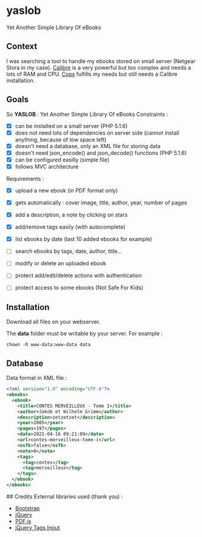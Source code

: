 # yaslob
Yet Another Simple Library Of eBooks

## Context
I was searching a tool to handle my ebooks stored on small server (Netgear Stora in my case). [Calibre](https://calibre-ebook.com/) is a very powerful but too complex and needs a lots of RAM and CPU. [Cops](https://github.com/seblucas/cops) fulfills my needs but still needs a Calibre installation.


## Goals
So **YASLOB** : Yet Another Simple Library Of eBooks
Constraints :
  * [X] can be installed on a small server (PHP 5.1.6)
  * [X] does not need lots of dependencies on server side (cannot install anything, because of low space left)
  * [X] doesn't need a database, only an XML file for storing data
  * [X] doesn't need json_encode() and json_decode() functions (PHP 5.1.6) 
  * [X] can be configured easilly (simple file)
  * [X] follows MVC architecture 

Requirements : 
  * [X] upload a new ebook (in PDF format only)
  * [X] gets automatically : cover image, title, author, year, number of pages
  * [X] add a description, a note by clicking on stars
  * [X] add/remove tags easily (with autocomplete)
  * [X] list ebooks by date (last 10 added ebooks for example)
  * [ ] search ebooks by tags, date, author, title...
  * [ ] modify or delete an uploaded ebook
  * [ ] protect add/edit/delete actions with authentication 
  * [ ] protect access to some ebooks (Not Safe For Kids)


## Installation
Download all files on your webserver.

The **data** folder must be writable by your server. For example :
```
chown -R www-data:www-data data
```

## Database
Data format in XML file :
```xml
<?xml version="1.0" encoding="UTF-8"?>
<ebooks>
  <ebook>
    <title>CONTES MERVEILLEUX - Tome I</title>
    <author>Jakob et Wilhelm Grimm</author>
    <description>zetzetzet</description>
    <year>2005</year>
    <pages>197</pages>
    <date>2021-04-16 09:21:09</date>
    <url>contes-merveilleux-tome-i</url>
    <nsfk>false</nsfk>
    <note>0</note>
    <tags>
      <tag>contes</tag>
      <tag>merveilleux</tag>
    </tags>
  </ebook>
</ebooks>
```


## Credits
External libraries used (thank you) :
  * [Bootstrap](https://getbootstrap.com/)
  * [jQuery](https://jquery.com/)
  * [PDF.js](https://mozilla.github.io/pdf.js/)
  * [jQuery Tags Input](http://xoxco.com/projects/code/tagsinput/)

